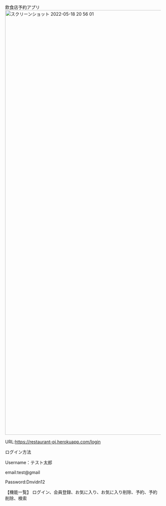 飲食店予約アプリ
<img width="1375" alt="スクリーンショット 2022-05-18 20 56 01" src="https://user-images.githubusercontent.com/93500619/169038352-249814fe-42bc-4175-9906-85c6b081f7f3.png">

URL:https://restaurant-pj.herokuapp.com/login

ログイン方法

Username：テスト太郎

email:test@gmail

Password:Dnvidn12

【機能一覧】
ログイン、会員登録、お気に入り、お気に入り削除、予約、予約削除、検索
